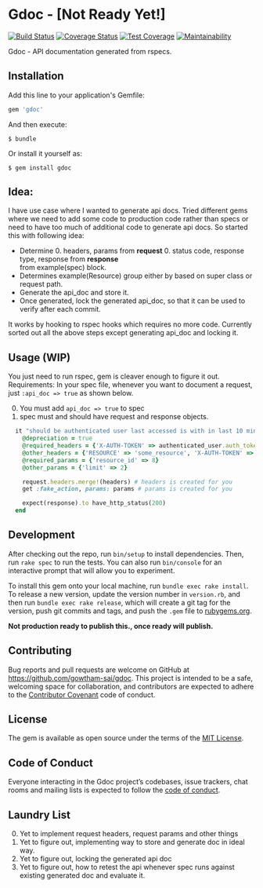 # Gdoc - [Not Ready Yet!]
[![Build Status](https://travis-ci.com/gowtham-sai/gdoc.svg?token=n5jvvUkFzpsYs3Nax4Qu&branch=master)](https://travis-ci.com/gowtham-sai/gdoc)
[![Coverage Status](https://coveralls.io/repos/github/gowtham-sai/gdoc/badge.svg?branch=master)](https://coveralls.io/github/gowtham-sai/gdoc?branch=master)
[![Test Coverage](https://api.codeclimate.com/v1/badges/3b7223093794cabcc7ef/test_coverage)](https://codeclimate.com/github/gowtham-sai/gdoc/test_coverage)
[![Maintainability](https://api.codeclimate.com/v1/badges/3b7223093794cabcc7ef/maintainability)](https://codeclimate.com/github/gowtham-sai/gdoc/maintainability)

Gdoc - API documentation generated from rspecs.

## Installation

Add this line to your application's Gemfile:

```ruby
gem 'gdoc'
```

And then execute:

    $ bundle

Or install it yourself as:

    $ gem install gdoc

## Idea:
I have use case where I wanted to generate api docs. Tried different gems
where we need to add some code to production code rather than specs or need to
have too much of additional code to generate api docs.
So started this with following idea:

* Determine
    0. headers, params from **request**
    0. status code, response type, response from **response**
    <br>
    from example(spec) block.
* Determines example(Resource) group either by based on super class or request path.
* Generate the api_doc and store it.
* Once generated, lock the generated api_doc, so that it can be used  to verify after each commit.

 It works by hooking to rspec hooks which requires no more code.
 Currently sorted out all the above steps except generating api_doc and locking it.

## Usage (WIP)
You just need to run rspec, gem is cleaver enough to figure it out.
Requirements:
In your spec file, whenever you want to document a request, just `:api_doc => true` as shown below.

0. You must add `api_doc => true` to spec
0. spec must and should have request and response objects.

```ruby
  it "should be authenticated user last accessed is with in last 10 minutes", :api_doc => true do
    @depreciation = true
    @required_headers = {'X-AUTH-TOKEN' => authenticated_user.auth_token}
    @other_headers = {'RESOURCE' => 'some_resource', 'X-AUTH-TOKEN' => :invalid_auth_token}
    @required_params = {'resource_id' => 8}
    @other_params = {'limit' => 2}

    request.headers.merge!(headers) # headers is created for you
    get :fake_action, params: params # params is created for you

    expect(response).to have_http_status(200)
  end
```

## Development

After checking out the repo, run `bin/setup` to install dependencies. Then, run `rake spec` to run the tests. You can also run `bin/console` for an interactive prompt that will allow you to experiment.

To install this gem onto your local machine, run `bundle exec rake install`. To release a new version, update the version number in `version.rb`, and then run `bundle exec rake release`, which will create a git tag for the version, push git commits and tags, and push the `.gem` file to [rubygems.org](https://rubygems.org).

**Not production ready to publish this., once ready will publish.**

## Contributing

Bug reports and pull requests are welcome on GitHub at https://github.com/gowtham-sai/gdoc. This project is intended to be a safe, welcoming space for collaboration, and contributors are expected to adhere to the [Contributor Covenant](http://contributor-covenant.org) code of conduct.

## License

The gem is available as open source under the terms of the [MIT License](https://opensource.org/licenses/MIT).

## Code of Conduct

Everyone interacting in the Gdoc project’s codebases, issue trackers, chat rooms and mailing lists is expected to follow the [code of conduct](https://github.com/gowtham-sai/gdoc/blob/master/CODE_OF_CONDUCT.md).

## Laundry List
0. Yet to implement request headers, request params and other things
0. Yet to figure out, implementing way to store and generate doc in ideal way.
0. Yet to figure out, locking the generated api doc
0. Yet to figure out, how to retest the api whenever spec runs against existing generated doc and evaluate it.

